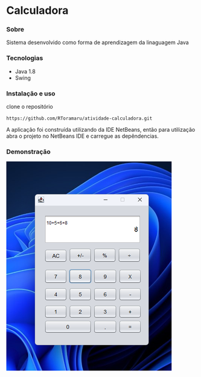 # Calculadora

### Sobre
Sistema desenvolvido como forma de aprendizagem da linaguagem Java
### Tecnologias
* Java 1.8
* Swing

### Instalação e uso
clone o repositório 
```
https://github.com/RToramaru/atividade-calculadora.git
```
A aplicação foi construída utilizando da IDE NetBeans, então para utilização abra o projeto no NetBeans IDE e carregue as depêndencias.

### Demonstração

![](/screens/1.png)
